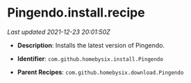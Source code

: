 # Pingendo.install.recipe

_Last updated 2021-12-23 20:01:50Z_

- **Description**: Installs the latest version of Pingendo.

- **Identifier**: `com.github.homebysix.install.Pingendo`

- **Parent Recipes**: `com.github.homebysix.download.Pingendo`
